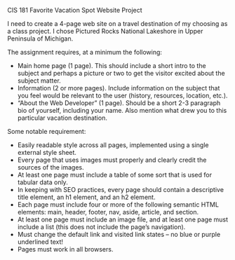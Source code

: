 CIS 181 Favorite Vacation Spot Website Project

I need to create a 4-page web site on a travel destination of my choosing as a class project. I chose Pictured Rocks National Lakeshore in Upper Peninsula of Michigan.

The assignment requires, at a minimum the following:
- Main home page (1 page). This should include a short intro to the subject and perhaps a picture or two to get the visitor excited about the subject matter.
- Information (2 or more pages). Include information on the subject that you feel would be relevant to the user (history, resources, location, etc.).
- “About the Web Developer” (1 page). Should be a short 2-3 paragraph bio of yourself, including your name. Also mention what drew you to this particular vacation destination.

Some notable requirement:
- Easily readable style across all pages, implemented using a single external style sheet.
- Every page that uses images must properly and clearly credit the sources of the images.
- At least one page must include a table of some sort that is used for tabular data only.
- In keeping with SEO practices, every page should contain a descriptive title element, an h1 element, and an h2 element.
- Each page must include four or more of the following semantic HTML elements: main, header, footer, nav, aside, article, and section.
- At least one page must include an image file, and at least one page must include a list (this does not include the page’s navigation).
- Must change the default link and visited link states – no blue or purple underlined text!
- Pages must work in all browsers.
